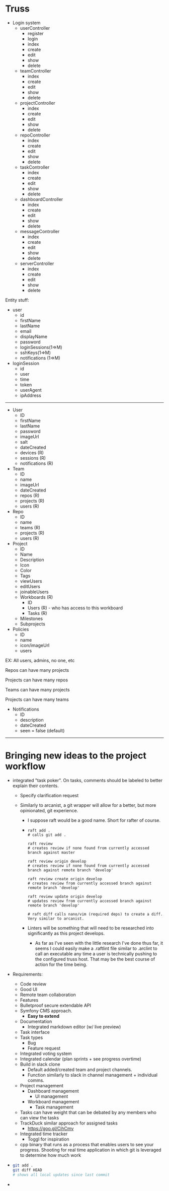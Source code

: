 # Truss

- Login system
  - userController
    - register
    - login
    - index
    - create
    - edit
    - show
    - delete
  - teamController
    - index
    - create
    - edit
    - show
    - delete
  - projectController
    - index
    - create
    - edit
    - show
    - delete
  - repoController
    - index
    - create
    - edit
    - show
    - delete
  - taskController
    - index
    - create
    - edit
    - show
    - delete
  - dashboardController
    - index
    - create
    - edit
    - show
    - delete
  - messageController
    - index
    - create
    - edit
    - show
    - delete
  - serverController
    - index
    - create
    - edit
    - show
    - delete



Entity stuff:

- user
  - id
  - firstName
  - lastName
  - email
  - displayName
  - password
  - loginSessions(1=>M)
  - sshKeys(1=>M)
  - notifications (1=>M)
- loginSession
  - id
  - user
  - time
  - token
  - userAgent
  - ipAddress

---

- User
  - ID
  - firstName
  - lastName
  - password
  - imageUrl
  - salt
  - dateCreated
  - devices (R)
  - sessions (R)
  - notifications (R)
- Team
  - ID
  - name
  - imageUrl
  - dateCreated
  - repos (R)
  - projects (R)
  - users (R)
- Repo
  - ID
  - name
  - teams (R)
  - projects (R)
  - users (R)
- Project
  - ID
  - Name
  - Description
  - Icon
  - Color
  - Tags
  - viewUsers
  - editUsers
  - joinableUsers
  - Workboards (R)
    - ID
    - Users (R) - who has access to this workboard
    - Tasks (R)
  - Milestones
  - Subprojects
- Policies
  - ID
  - name
  - icon/imageUrl
  - users

EX: All users, admins, no one, etc



Repos can have many projects

Projects can have many repos

Teams can have many projects

Projects can have many teams



- Notifications
  - ID
  - description
  - dateCreated
  - seen = false (default)




---

# Bringing new ideas to the project workflow

- integrated "task poker". On tasks, comments should be labeled to better explain their contents.

  - Specify clarification request

  - Similarly to arcanist, a git wrapper will allow for a better, but more opinionated, git experience.

    - I suppose raft would be a good name. Short for rafter of course.

    - ```
      raft add .
      # calls git add .

      raft review
      # creates review if none found from currently accessed branch against master

      raft review origin develop
      # creates review if none found from currently accessed branch against remote branch 'develop'

      raft review create origin develop
      # creates review from currently accessed branch against remote branch 'develop'

      raft review update origin develop
      # updates review from currently accessed branch against remote branch 'develop'

      # raft diff calls nano/vim (required deps) to create a diff. Very similar to arcanist.
      ```

    - Linters will be something that will need to be researched into significantly as this project develops.

      - As far as I've seen with the little research I've done thus far, it seems I could easily make a .raftlint file similar to .arclint to call an executable any time a user is technically pushing to the configured truss host. That may be the best course of action for the time being.

- Requirements:

  - Code review
  - Good UI
  - Remote team collaboration
  - Features
  - Bulletproof secure extendable API
  - Symfony CMS approach.
    - **Easy to extend**
  - Documentation
    - Integrated markdown editor (w/ live preview)
  - Task interface
  - Task types
    - Bug
    - Feature request
  - Integrated voting system
  - Integrated calendar (plan sprints + see progress overtime)
  - Build in slack clone
    - Default added/created team and project channels.
    - Function similarly to slack in channel management + individual comms.
  - Project management
    - Dashboard management
      - UI management
    - Workboard management
      - Task management
  - Tasks can have weight that can be debated by any members who can view the tasks
  - TrackDuck similar approach for assigned tasks
    - https://goo.gl/CihCmv
  - Integrated time tracker
    - Toggl for inspiration
  - cpp binary that runs as a process that enables users to see your progress. Shooting for real time application in which git is leveraged to determine how much work

- ```bash
  git add .
  git diff HEAD
  # shows all local updates since last commit
  ```

- ​
